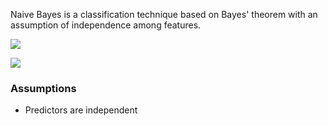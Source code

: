 Naive Bayes is a classification technique based on Bayes' theorem with an assumption of independence among features.

![](https://www.analyticsvidhya.com/wp-content/uploads/2015/09/Bayes_rule-300x172.png)

![](https://cdn-images-1.medium.com/max/800/1*1hE-O8DML8hmTf0DlD2AVw.gif)

### Assumptions
* Predictors are independent



